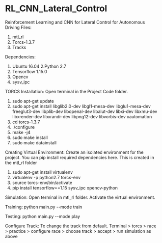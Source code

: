 # RL_CNN_Lateral_Control
Reinforcement Learning and CNN for Lateral Control for Autonomous Driving
Files:
1. mtl_rl
2. Torcs-1.3.7
3. Tracks


Dependencies:
1. Ubuntu 16.04
2.Python 2.7
3. Tensorflow 1.15.0
4. Opencv
5. sysv_ipc


TORCS Installation:
Open terminal in the Project Code folder.
1. sudo apt-get update
2. sudo apt-get install libglib2.0-dev libgl1-mesa-dev libglu1-mesa-dev freeglut3-dev libplib-dev libopenal-dev libalut-dev libxi-dev libxmu-dev libxrender-dev libxrandr-dev libpng12-dev libvorbis-dev xautomation
3. cd torcs-1.3.7
4. ./configure
5. make -j4
6. sudo make install 
7. sudo make datainstall


Creating Virtual Environment:
Create an isolated environment for the project. You can pip install required dependencies here. 
This is created in the mtl_rl folder


1. sudo apt-get install virtualenv
2. virtualenv -p python2.7 torcs-env
3. source torcs-env/bin/activate
4. pip install tensorflow==1.15 sysv_ipc opencv-python


Simulation:
Open terminal in mtl_rl folder. Activate the virtual environment.


Training: python main.py --mode train


Testing: python main.py --mode play


Configure Track:
To change the track from default. 
Terminal > torcs > race > practice > configure race > choose track > accept > run simulation as above
